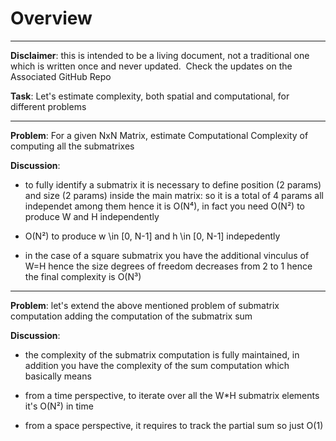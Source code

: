 
# Overview 

---

**Disclaimer**: this is intended to be a living document, not a traditional one which is written once and never updated. 
Check the updates on the Associated GitHub Repo

**Task**: Let's estimate complexity, both spatial and computational, for different problems


---

**Problem**: For a given NxN Matrix, estimate Computational Complexity of computing all the submatrixes

**Discussion**:

- to fully identify a submatrix it is necessary to define position (2 params) and size (2 params) inside the main matrix: so it is a total of 4 params all independet among them hence it is O(N⁴), in fact you need
O(N²) to produce W and H independently

- O(N²) to produce w \in [0, N-1] and h \in [0, N-1] indepedently

- in the case of a square submatrix you have the additional vinculus of W=H hence the size degrees of freedom decreases from 2 to 1 hence the final complexity is O(N³)

---




**Problem**: let's extend the above mentioned problem of submatrix computation adding the computation of the submatrix sum

**Discussion**:

- the complexity of the submatrix computation is fully maintained, in addition you have the complexity of the sum computation which basically means

- from a time perspective, to iterate over all the W*H submatrix elements it's O(N²) in time

- from a space perspective, it requires to track the partial sum so just O(1)



